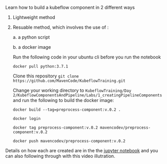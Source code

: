 Learn how to build a kubeflow component in 2 different ways

1. Lightweight method

2. Resuable method, which involves the use of :

   a. a python script

   b. a docker image 
   
   Run the following code in your ubuntu cli before you run the notebook
   
      `docker pull python:3.7.1`
      
      Clone this repository `git clone https://github.com/MavenCode/KubeflowTraining.git`
      
      Change your working directory to `KubeflowTraining/Day 2/KubeflowComponentsAndPipeline/Labs/1_creatingPipelineComponents` and run the following to build the 
      docker image:

      `docker build --tag=preprocess-component:v.0.2 .`

      `docker login`

      `docker tag preprocess-component:v.0.2 mavencodev/preprocess-component:v.0.2`

      `docker push mavencodev/preprocess-component:v.0.2`

Details on how each are created are in the the [jupyter notebook](https://github.com/MavenCode/KubeflowTraining/blob/master/Day%202/KubeflowComponentsAndPipeline/Labs/1_creatingPipelineComponents/Different%20ways%20to%20build%20a%20Kubeflow%20component%20.ipynb) and you can also following through with this video illutration.
